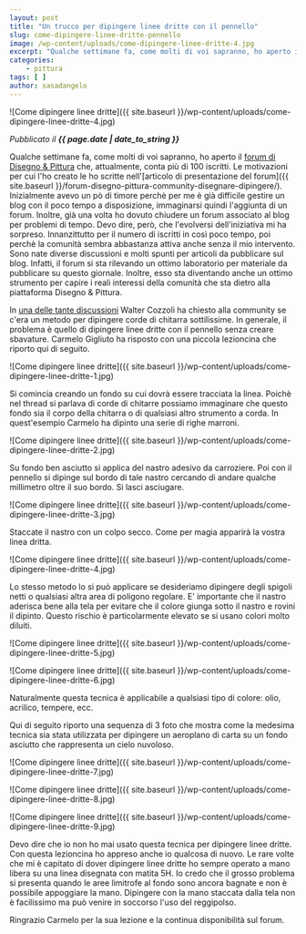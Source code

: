```yaml
---
layout: post
title: "Un trucco per dipingere linee dritte con il pennello"
slug: come-dipingere-linee-dritte-pennello
image: /wp-content/uploads/come-dipingere-linee-dritte-4.jpg
excerpt: "Qualche settimane fa, come molti di voi sapranno, ho aperto il forum di Disegno &amp; Pittura che, attualmente, conta più di 100 iscritti. Le motivazioni"
categories:
    - pittura
tags: [ ]
author: sasadangelo
---
```


![Come dipingere linee dritte]({{ site.baseurl }}/wp-content/uploads/come-dipingere-linee-dritte-4.jpg)

_Pubblicato il **{{ page.date | date_to_string }}**_

Qualche settimane fa, come molti di voi sapranno, ho aperto il [forum di Disegno & Pittura](http://forum.disegnoepittura.it) che, attualmente, conta più di 100 iscritti. Le motivazioni per cui l'ho creato le ho scritte nell'[articolo di presentazione del forum]({{ site.baseurl }}/forum-disegno-pittura-community-disegnare-dipingere/). Inizialmente avevo un pò di timore perchè per me è già difficile gestire un blog con il poco tempo a disposizione, immaginarsi quindi l'aggiunta di un forum. Inoltre, già una volta ho dovuto chiudere un forum associato al blog per problemi di tempo. Devo dire, però, che l'evolversi dell'iniziativa mi ha sorpreso. Innanzittutto per il numero di iscritti in così poco tempo, poi perchè la comunità sembra abbastanza attiva anche senza il mio intervento. Sono nate diverse discussioni e molti spunti per articoli da pubblicare sul blog. Infatti, il forum si sta rilevando un ottimo laboratorio per materiale da pubblicare su questo giornale. Inoltre, esso sta diventando anche un ottimo strumento per capire i reali interessi della comunità che sta dietro alla piattaforma Disegno & Pittura.

In [una delle tante discussioni](http://forum.disegnoepittura.it/viewtopic.php?f=5&t=47) Walter Cozzoli ha chiesto alla community se c'era un metodo per dipingere corde di chitarra sottilissime. In generale, il problema è quello di dipingere linee dritte con il pennello senza creare sbavature. Carmelo Gigliuto ha risposto con una piccola lezioncina che riporto qui di seguito.

![Come dipingere linee dritte]({{ site.baseurl }}/wp-content/uploads/come-dipingere-linee-dritte-1.jpg)

Si comincia creando un fondo su cui dovrà essere tracciata la linea. Poichè nel thread si parlava di corde di chitarre possiamo immaginare che questo fondo sia il corpo della chitarra o di qualsiasi altro strumento a corda. In quest'esempio Carmelo ha dipinto una serie di righe marroni.

![Come dipingere linee dritte]({{ site.baseurl }}/wp-content/uploads/come-dipingere-linee-dritte-2.jpg)

Su fondo ben asciutto si applica del nastro adesivo da carroziere. Poi con il pennello si dipinge sul bordo di tale nastro cercando di andare qualche millimetro oltre il suo bordo. Si lasci asciugare.

![Come dipingere linee dritte]({{ site.baseurl }}/wp-content/uploads/come-dipingere-linee-dritte-3.jpg)

Staccate il nastro con un colpo secco. Come per magia apparirà la vostra linea dritta.

![Come dipingere linee dritte]({{ site.baseurl }}/wp-content/uploads/come-dipingere-linee-dritte-4.jpg)

Lo stesso metodo lo si può applicare se desideriamo dipingere degli spigoli netti o qualsiasi altra area di poligono regolare. E' importante che il nastro aderisca bene alla tela per evitare che il colore giunga sotto il nastro e rovini il dipinto. Questo rischio è particolarmente elevato se si usano colori molto diluiti.

![Come dipingere linee dritte]({{ site.baseurl }}/wp-content/uploads/come-dipingere-linee-dritte-5.jpg)

![Come dipingere linee dritte]({{ site.baseurl }}/wp-content/uploads/come-dipingere-linee-dritte-6.jpg)

Naturalmente questa tecnica è applicabile a qualsiasi tipo di colore: olio, acrilico, tempere, ecc.

Qui di seguito riporto una sequenza di 3 foto che mostra come la medesima tecnica sia stata utilizzata per dipingere un aeroplano di carta su un fondo asciutto che rappresenta un cielo nuvoloso.

![Come dipingere linee dritte]({{ site.baseurl }}/wp-content/uploads/come-dipingere-linee-dritte-7.jpg)

![Come dipingere linee dritte]({{ site.baseurl }}/wp-content/uploads/come-dipingere-linee-dritte-8.jpg)

![Come dipingere linee dritte]({{ site.baseurl }}/wp-content/uploads/come-dipingere-linee-dritte-9.jpg)

Devo dire che io non ho mai usato questa tecnica per dipingere linee dritte. Con questa lezioncina ho appreso anche io qualcosa di nuovo. Le rare volte che mi è capitato di dover dipingere linee dritte ho sempre operato a mano libera su una linea disegnata con matita 5H. Io credo che il grosso problema si presenta quando le aree limitrofe al fondo sono ancora bagnate e non è possibile appoggiare la mano. Dipingere con la mano staccata dalla tela non è facilissimo ma può venire in soccorso l'uso del reggipolso.

Ringrazio Carmelo per la sua lezione e la continua disponibilità sul forum.
